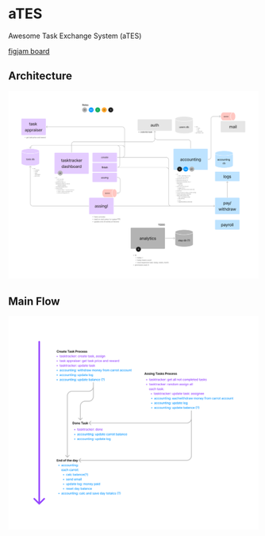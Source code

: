 # aTES
Awesome Task Exchange System (aTES)

[figjam board](https://www.figma.com/community/file/1155163609587930814)

## Architecture
![arch](arch.png)

## Main Flow
![arch](main-flow.png)
